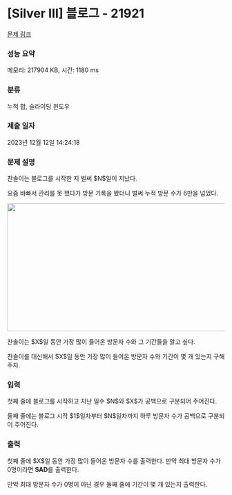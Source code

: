# [Silver III] 블로그 - 21921 

[문제 링크](https://www.acmicpc.net/problem/21921) 

### 성능 요약

메모리: 217904 KB, 시간: 1180 ms

### 분류

누적 합, 슬라이딩 윈도우

### 제출 일자

2023년 12월 12일 14:24:18

### 문제 설명

<p>찬솔이는 블로그를 시작한 지 벌써 $N$일이 지났다.</p>

<p>요즘 바빠서 관리를 못 했다가 방문 기록을 봤더니 벌써 누적 방문 수가 6만을 넘었다.</p>

<p style="text-align: center;"><img alt="" src="" style="height: 295px; width: 600px;"></p>

<p>찬솔이는 $X$일 동안 가장 많이 들어온 방문자 수와 그 기간들을 알고 싶다.</p>

<p>찬솔이를 대신해서 $X$일 동안 가장 많이 들어온 방문자 수와 기간이 몇 개 있는지 구해주자.</p>

### 입력 

 <p>첫째 줄에 블로그를 시작하고 지난 일수 $N$와 $X$가 공백으로 구분되어 주어진다.</p>

<p>둘째 줄에는 블로그 시작 $1$일차부터 $N$일차까지 하루 방문자 수가 공백으로 구분되어 주어진다.</p>

### 출력 

 <p>첫째 줄에 $X$일 동안 가장 많이 들어온 방문자 수를 출력한다. 만약 최대 방문자 수가 0명이라면 <strong>SAD</strong>를 출력한다.</p>

<p>만약 최대 방문자 수가 0명이 아닌 경우 둘째 줄에 기간이 몇 개 있는지 출력한다.</p>

